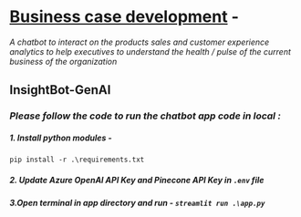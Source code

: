 ﻿# <u>Business case development</u> - 

<i>A chatbot to interact on the products sales and customer experience analytics to help executives to understand the health / pulse of the current business of the organization</i>

## InsightBot-GenAI

###  <i>Please follow the code to run the chatbot app code in local :</i>

##### 1.  Install python modules - 
```pip install -r .\requirements.txt```

##### 2. Update Azure OpenAI API Key and Pinecone API Key in `.env` file

##### 3.Open terminal in app directory and run -  ```streamlit run .\app.py```

